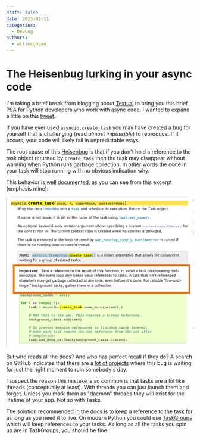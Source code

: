 ```yaml
---
draft: false
date: 2023-02-11
categories:
  - DevLog
authors:
  - willmcgugan
---
```


# The Heisenbug lurking in your async code

I'm taking a brief break from blogging about [Textual](https://github.com/Textualize/textual) to bring you this brief PSA for Python developers who work with async code. I wanted to expand a little on this [tweet](https://twitter.com/willmcgugan/status/1624419352211603461).

<!-- more -->

If you have ever used `asyncio.create_task` you may have created a bug for yourself that is challenging (read *almost impossible*) to reproduce. If it occurs, your code will likely fail in unpredictable ways.

The root cause of this [Heisenbug](Heisenbug) is that if you don't hold a reference to the task object returned by `create_task` then the task may disappear without warning when Python runs garbage collection. In other words the code in your task will stop running with no obvious indication why.

This behavior is [well documented](https://docs.python.org/3/library/asyncio-task.html#asyncio.create_task), as you can see from this excerpt (emphasis mine):

![create task](../images/async-create-task.jpeg)

But who reads all the docs? And who has perfect recall if they do? A search on GitHub indicates that there are a [lot of projects](https://github.com/search?q=%22asyncio.create_task%28%22&type=code) where this bug is waiting for just the right moment to ruin somebody's day.

I suspect the reason this mistake is so common is that tasks are a lot like threads (conceptually at least). With threads you can just launch them and forget. Unless you mark them as "daemon" threads they will exist for the lifetime of your app. Not so with Tasks.

The solution recommended in the docs is to keep a reference to the task for as long as you need it to live. On modern Python you could use [TaskGroups](https://docs.python.org/3/library/asyncio-task.html#task-groups) which will keep references to your tasks. As long as all the tasks you spin up are in TaskGroups, you should be fine.
